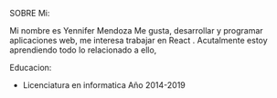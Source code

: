  SOBRE Mi:
 
 Mi nombre es Yennifer Mendoza Me gusta, desarrollar  y programar aplicaciones web, me interesa trabajar
 en React .
 Acutalmente estoy aprendiendo todo lo relacionado a ello,  
 
Educacion:

- Licenciatura en informatica 
Año 2014-2019

<!---
YenniferMG/YenniferMG is a ✨ special ✨ repository because its `README.md` (this file) appears on your GitHub profile.
You can click the Preview link to take a look at your changes.
--->
